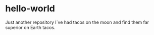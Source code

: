 # hello-world
Just another repository
I´ve had tacos on the moon and find them far superior on Earth tacos. 
